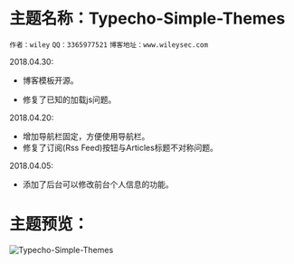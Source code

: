 ﻿#  主题名称：Typecho-Simple-Themes
 `作者：wiley`
 `QQ：3365977521`
 `博客地址：www.wileysec.com`

2018.04.30:

- 博客模板开源。

- 修复了已知的加载js问题。

2018.04.20:

- 增加导航栏固定，方便使用导航栏。
- 修复了订阅(Rss Feed)按钮与Articles标题不对称问题。

2018.04.05:

- 添加了后台可以修改前台个人信息的功能。

# 主题预览：
![Typecho-Simple-Themes](https://raw.githubusercontent.com/Wileysec/Typecho-Simple-Themes/master/screenshot.png "Typecho-Simple-Themes")
